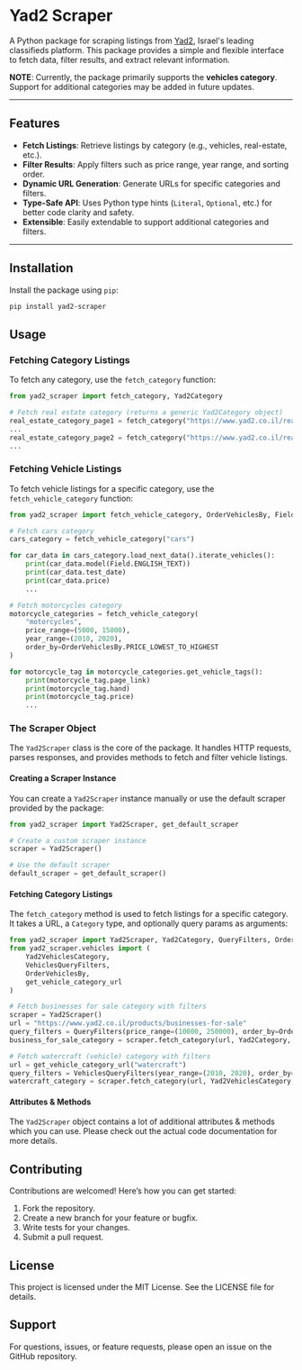 # Yad2 Scraper

A Python package for scraping listings from [Yad2](https://www.yad2.co.il/), Israel's leading classifieds platform.
This package provides a simple and flexible interface to fetch data, filter results, and extract relevant information.

__NOTE__: Currently, the package primarily supports the **vehicles category**.
Support for additional categories may be added in future updates.

---

## Features

- **Fetch Listings**: Retrieve listings by category (e.g., vehicles, real-estate, etc.).
- **Filter Results**: Apply filters such as price range, year range, and sorting order.
- **Dynamic URL Generation**: Generate URLs for specific categories and filters.
- **Type-Safe API**: Uses Python type hints (`Literal`, `Optional`, etc.) for better code clarity and safety.
- **Extensible**: Easily extendable to support additional categories and filters.

---

## Installation

Install the package using `pip`:

```bash
pip install yad2-scraper
```

## Usage

### Fetching Category Listings

To fetch any category, use the `fetch_category` function:

```python
from yad2_scraper import fetch_category, Yad2Category

# Fetch real estate category (returns a generic Yad2Category object)
real_estate_category_page1 = fetch_category("https://www.yad2.co.il/realestate/forsale", page=1)
...
real_estate_category_page2 = fetch_category("https://www.yad2.co.il/realestate/forsale", page=2)
...
```

### Fetching Vehicle Listings

To fetch vehicle listings for a specific category, use the `fetch_vehicle_category` function:

```python
from yad2_scraper import fetch_vehicle_category, OrderVehiclesBy, Field

# Fetch cars category
cars_category = fetch_vehicle_category("cars")

for car_data in cars_category.load_next_data().iterate_vehicles():
    print(car_data.model(Field.ENGLISH_TEXT))
    print(car_data.test_date)
    print(car_data.price)
    ...

# Fetch motorcycles category
motorcycle_categories = fetch_vehicle_category(
    "motorcycles",
    price_range=(5000, 15000),
    year_range=(2010, 2020),
    order_by=OrderVehiclesBy.PRICE_LOWEST_TO_HIGHEST
)

for motorcycle_tag in motorcycle_categories.get_vehicle_tags():
    print(motorcycle_tag.page_link)
    print(motorcycle_tag.hand)
    print(motorcycle_tag.price)
    ...
```

### The Scraper Object

The `Yad2Scraper` class is the core of the package.
It handles HTTP requests, parses responses, and provides methods to fetch and filter vehicle listings.

#### Creating a Scraper Instance

You can create a `Yad2Scraper` instance manually or use the default scraper provided by the package:

```python
from yad2_scraper import Yad2Scraper, get_default_scraper

# Create a custom scraper instance
scraper = Yad2Scraper()

# Use the default scraper
default_scraper = get_default_scraper()
```

#### Fetching Category Listings

The `fetch_category` method is used to fetch listings for a specific category.
It takes a URL, a `Category` type, and optionally query params as arguments:

```python
from yad2_scraper import Yad2Scraper, Yad2Category, QueryFilters, OrderBy
from yad2_scraper.vehicles import (
    Yad2VehiclesCategory,
    VehiclesQueryFilters,
    OrderVehiclesBy,
    get_vehicle_category_url
)

# Fetch businesses for sale category with filters
scraper = Yad2Scraper()
url = "https://www.yad2.co.il/products/businesses-for-sale"
query_filters = QueryFilters(price_range=(10000, 250000), order_by=OrderBy.PRICE_LOWEST_TO_HIGHEST)
business_for_sale_category = scraper.fetch_category(url, Yad2Category, params=query_filters)

# Fetch watercraft (vehicle) category with filters
url = get_vehicle_category_url("watercraft")
query_filters = VehiclesQueryFilters(year_range=(2010, 2020), order_by=OrderVehiclesBy.DATE)
watercraft_category = scraper.fetch_category(url, Yad2VehiclesCategory, params=query_filters)
```

#### Attributes & Methods

The `Yad2Scraper` object contains a lot of additional attributes & methods which you can use.
Please check out the actual code documentation for more details.

## Contributing

Contributions are welcomed! Here’s how you can get started:

1. Fork the repository.
2. Create a new branch for your feature or bugfix.
3. Write tests for your changes.
4. Submit a pull request.

## License

This project is licensed under the MIT License. See the LICENSE file for details.

## Support

For questions, issues, or feature requests, please open an issue on the GitHub repository.